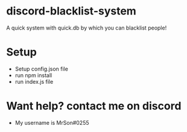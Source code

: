 # discord-blacklist-system
A quick system with quick.db by which you can blacklist people!

# Setup
* Setup config.json file
* run npm install
* run index.js file 
# Want help? contact me on discord
* My username is MrSon#0255
